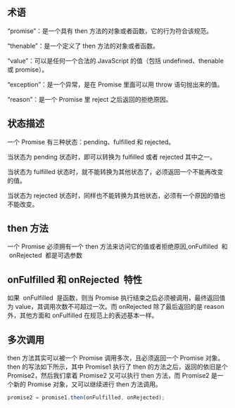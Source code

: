 ## 术语

“promise”：是一个具有 then 方法的对象或者函数，它的行为符合该规范。

“thenable”：是一个定义了 then 方法的对象或者函数。

“value”：可以是任何一个合法的 JavaScript 的值（包括 undefined、thenable 或 promise）。

“exception”：是一个异常，是在 Promise 里面可以用 throw 语句抛出来的值。

“reason”：是一个 Promise 里 reject 之后返回的拒绝原因。

## 状态描述

一个 Promise 有三种状态：pending、fulfilled 和 rejected。

当状态为 pending 状态时，即可以转换为 fulfilled 或者 rejected 其中之一。

当状态为 fulfilled 状态时，就不能转换为其他状态了，必须返回一个不能再改变的值。

当状态为 rejected 状态时，同样也不能转换为其他状态，必须有一个原因的值也不能改变。

## then 方法

一个 Promise 必须拥有一个 then 方法来访问它的值或者拒绝原因,onFulfilled  和  onRejected  都是可选参数

## onFulfilled 和 onRejected  特性

如果  onFulfilled  是函数，则当 Promise 执行结束之后必须被调用，最终返回值为 value，其调用次数不可超过一次。而 onRejected 除了最后返回的是 reason 外，其他方面和 onFulfilled 在规范上的表述基本一样。

## 多次调用

then 方法其实可以被一个 Promise 调用多次，且必须返回一个 Promise 对象。then 的写法如下所示，其中 Promise1 执行了 then 的方法之后，返回的依旧是个 Promise2，然后我们拿着 Promise2 又可以执行 then 方法，而 Promise2 是一个新的 Promise 对象，又可以继续进行 then 方法调用。

```js
promise2 = promise1.then(onFulfilled, onRejected);
```
